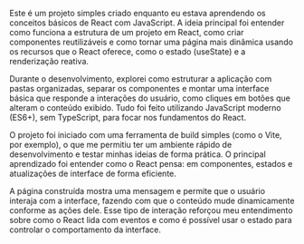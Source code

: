 
Este é um projeto simples criado enquanto eu estava aprendendo os conceitos básicos de React com JavaScript. A ideia principal foi entender como funciona a estrutura de um projeto em React, como criar componentes reutilizáveis e como tornar uma página mais dinâmica usando os recursos que o React oferece, como o estado (useState) e a renderização reativa.

Durante o desenvolvimento, explorei como estruturar a aplicação com pastas organizadas, separar os componentes e montar uma interface básica que responde a interações do usuário, como cliques em botões que alteram o conteúdo exibido. Tudo foi feito utilizando JavaScript moderno (ES6+), sem TypeScript, para focar nos fundamentos do React.

O projeto foi iniciado com uma ferramenta de build simples (como o Vite, por exemplo), o que me permitiu ter um ambiente rápido de desenvolvimento e testar minhas ideias de forma prática. O principal aprendizado foi entender como o React pensa: em componentes, estados e atualizações de interface de forma eficiente.

A página construída mostra uma mensagem e permite que o usuário interaja com a interface, fazendo com que o conteúdo mude dinamicamente conforme as ações dele. Esse tipo de interação reforçou meu entendimento sobre como o React lida com eventos e como é possível usar o estado para controlar o comportamento da interface.
